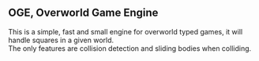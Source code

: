 OGE, Overworld Game Engine
-


This is a simple, fast and small engine for overworld typed games, it will handle squares in a given world.  
The only features are collision detection and sliding bodies when colliding.
 
